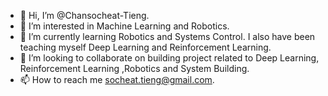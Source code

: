 - 👋 Hi, I’m @Chansocheat-Tieng.
- 👀 I’m interested in Machine Learning and Robotics.
- 🌱 I’m currently learning Robotics and Systems Control. I also have been teaching myself Deep Learning and Reinforcement Learning.
- 💞️ I’m looking to collaborate on building project related to Deep Learning, Reinforcement Learning ,Robotics and System Building.
- 📫 How to reach me socheat.tieng@gmail.com.

<!---
Chansocheat-Tieng/Chansocheat-Tieng is a ✨ special ✨ repository because its `README.md` (this file) appears on your GitHub profile.
You can click the Preview link to take a look at your changes.
--->
